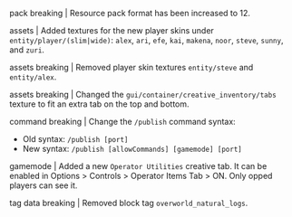 pack breaking | Resource pack format has been increased to 12.

assets | Added textures for the new player skins under `entity/player/(slim|wide)`: `alex`, `ari`, `efe`, `kai`, `makena`, `noor`, `steve`, `sunny`, and `zuri`.

assets breaking | Removed player skin textures `entity/steve` and `entity/alex`.

assets breaking | Changed the `gui/container/creative_inventory/tabs` texture to fit an extra tab on the top and bottom.

command breaking | Change the `/publish` command syntax:
* Old syntax: `/publish [port]`
* New syntax: `/publish [allowCommands] [gamemode] [port]`

gamemode | Added a new `Operator Utilities` creative tab. It can be enabled in Options > Controls > Operator Items Tab > ON. Only opped players can see it.

tag data breaking | Removed block tag `overworld_natural_logs`.
